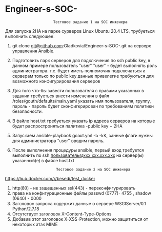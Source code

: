 # Engineer-s-SOC-
                          Тестовое задание 1 на SOC инженера

Для запуска 2HA на парке сурверов Linux Ubuntu 20.4 LTS, трубуеться выполнить следующее:

1. git clone git@github.com:Gladkovia/Engineer-s-SOC-.git
 на сервере управления Ansible.
2. Подготовить парк серверов для подключения по ssh public key, в данном примере пользователь "user"
 "user" - будет выполнять роль администратора. т.е. будет иметь полномочия подключаться к серверам только по public key
  данные привелегие требуються для возможного конфигурирования серверов
3. Для того что-бы завести пользователя с правами указанных в задании требуеться внести изменения в файл /roles/gouth/defaults/main.yaml
  указать имя пользователя, группу, пароль - пароль будет сконфигкрирован по требованиям политики безопасности.
4. В файле host.txt требуеться указать ip адреса серверов на которые будет распростроняться палитика -public key + 2HA
5. Запускаем ansible-playbook goaut.yml -b -kK, занные флаги нужны для администратора "user" вводим пароль.
6. После выполнения процедуры ansible, первый вход требуется выполнить по ssh пользователь@ххх.ххх.ххх.ххх на сервер(ы) указанный(е) в файле host.txt

                           Тестовое задание 2 на SOC инженера
                           
https://hub.docker.com/r/besedi/test_docker                           
                           
1. http(80) - не защещенных ssl(443) - переконфигурировать 
2. права на конфигурационные файлы passwd (0777)- 4755 , shadow (0640) - 0000
3. Заголовон запроса содержит данные о сервере WSGIServer/0.1 Python/2.7.18
4. Отсутствует заголовок X-Content-Type-Options
5. Добавив этот заголовок X-XSS-Protection, можно защититься от некоторых атак MIME

